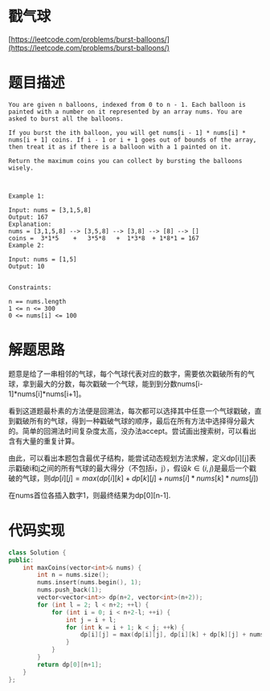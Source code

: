 # 戳气球
[https://leetcode.com/problems/burst-balloons/](https://leetcode.com/problems/burst-balloons/)

# 题目描述
```
You are given n balloons, indexed from 0 to n - 1. Each balloon is painted with a number on it represented by an array nums. You are asked to burst all the balloons.

If you burst the ith balloon, you will get nums[i - 1] * nums[i] * nums[i + 1] coins. If i - 1 or i + 1 goes out of bounds of the array, then treat it as if there is a balloon with a 1 painted on it.

Return the maximum coins you can collect by bursting the balloons wisely.

 

Example 1:

Input: nums = [3,1,5,8]
Output: 167
Explanation:
nums = [3,1,5,8] --> [3,5,8] --> [3,8] --> [8] --> []
coins =  3*1*5    +   3*5*8   +  1*3*8  + 1*8*1 = 167
Example 2:

Input: nums = [1,5]
Output: 10
 

Constraints:

n == nums.length
1 <= n <= 300
0 <= nums[i] <= 100
```

# 解题思路
题意是给了一串相邻的气球，每个气球代表对应的数字，需要依次戳破所有的气球，拿到最大的分数，每次戳破一个气球，能到到分数nums[i-1]\*nums[i]\*nums[i+1]。

看到这道题最朴素的方法便是回溯法，每次都可以选择其中任意一个气球戳破，直到戳破所有的气球，得到一种戳破气球的顺序，最后在所有方法中选择得分最大的。简单的回溯法时间复杂度太高，没办法accept。尝试画出搜索树，可以看出含有大量的重复计算。

由此，可以看出本题包含最优子结构，能尝试动态规划方法求解，定义dp[i][j]表示戳破i和j之间的所有气球的最大得分（不包括i，j），假设$k \in (i,j)$是最后一个戳破的气球，则$dp[i][j] = max(dp[i][k] + dp[k][j] + nums[i]*nums[k]*nums[j])$

在nums首位各插入数字1，则最终结果为dp[0][n-1].

# 代码实现
```c++
class Solution {
public:
    int maxCoins(vector<int>& nums) {
        int n = nums.size();
        nums.insert(nums.begin(), 1);
        nums.push_back(1);
        vector<vector<int>> dp(n+2, vector<int>(n+2));
        for (int l = 2; l < n+2; ++l) {
            for (int i = 0; i < n+2-l; ++i) {
                int j = i + l;
                for (int k = i + 1; k < j; ++k) {
                    dp[i][j] = max(dp[i][j], dp[i][k] + dp[k][j] + nums[i]*nums[k]*nums[j]);
                }
            }
        }
        return dp[0][n+1];
    }
};
```